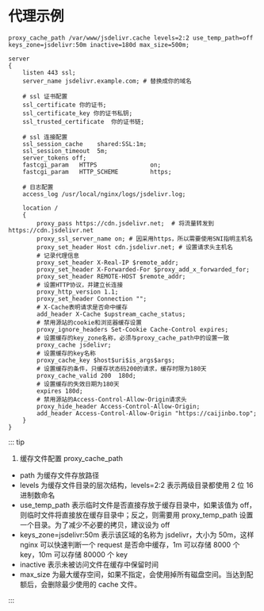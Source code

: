 # 代理示例

```nginx
proxy_cache_path /var/www/jsdelivr.cache levels=2:2 use_temp_path=off keys_zone=jsdelivr:50m inactive=180d max_size=500m;

server
{
    listen 443 ssl;
    server_name jsdelivr.example.com; # 替换成你的域名

    # ssl 证书配置
    ssl_certificate 你的证书;
    ssl_certificate_key 你的证书私钥;
    ssl_trusted_certificate  你的证书链;

    # ssl 连接配置
    ssl_session_cache    shared:SSL:1m;
    ssl_session_timeout  5m;
    server_tokens off;
    fastcgi_param   HTTPS               on;
    fastcgi_param   HTTP_SCHEME         https;

    # 日志配置
    access_log /usr/local/nginx/logs/jsdelivr.log;

    location /
    {
        proxy_pass https://cdn.jsdelivr.net;  # 将流量转发到https://cdn.jsdelivr.net
        proxy_ssl_server_name on; # 因采用https，所以需要使用SNI指明主机名
        proxy_set_header Host cdn.jsdelivr.net; # 设置请求头主机名
        # 记录代理信息
        proxy_set_header X-Real-IP $remote_addr;
        proxy_set_header X-Forwarded-For $proxy_add_x_forwarded_for;
        proxy_set_header REMOTE-HOST $remote_addr;
        # 设置HTTP协议，并建立长连接
        proxy_http_version 1.1;
        proxy_set_header Connection "";
        # X-Cache表明请求是否命中缓存
        add_header X-Cache $upstream_cache_status;
        # 禁用源站的cookie和浏览器缓存设置
        proxy_ignore_headers Set-Cookie Cache-Control expires;
        # 设置缓存的key_zone名称，必须与proxy_cache_path中的设置一致
        proxy_cache jsdelivr;
        # 设置缓存的key名称
        proxy_cache_key $host$uri$is_args$args;
        # 设置缓存的条件，只缓存状态码200的请求，缓存时限为180天
        proxy_cache_valid 200  180d;
        # 设置缓存的失效日期为180天
        expires 180d;
        # 禁用源站的Access-Control-Allow-Origin请求头
        proxy_hide_header Access-Control-Allow-Origin;
        add_header Access-Control-Allow-Origin "https://caijinbo.top";
    }
}
```

::: tip

1. 缓存文件配置 proxy_cache_path

- path 为缓存文件存放路径
- levels 为缓存文件目录的层次结构，levels=2:2 表示两级目录都使用 2 位 16 进制数命名
- use_temp_path 表示临时文件是否直接存放于缓存目录中，如果该值为 off，则临时文件将直接放在缓存目录中；反之，则需要用 proxy_temp_path 设置一个目录。为了减少不必要的拷贝，建议设为 off
- keys_zone=jsdelivr:50m 表示该区域的名称为 jsdelivr，大小为 50m，这样 nginx 可以快速判断一个 request 是否命中缓存，1m 可以存储 8000 个 key，10m 可以存储 80000 个 key
- inactive 表示未被访问文件在缓存中保留时间
- max_size 为最大缓存空间，如果不指定，会使用掉所有磁盘空间。当达到配额后，会删除最少使用的 cache 文件。

:::
